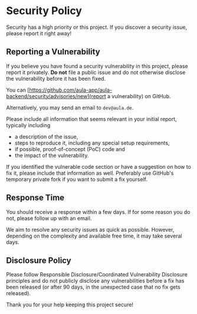 Security Policy
===============

Security has a high priority or this project. If you discover a security issue,
please report it right away!

Reporting a Vulnerability
-------------------------

If you believe you have found a security vulnerability in this project, please
report it privately. **Do not** file a public issue and do not otherwise
disclose the vulnerability before it has been fixed.

You can [https://github.com/aula-app/aula-backend/security/advisories/new](report a vulnerability)
on GitHub.

Alternatively, you may send an email to `dev@aula.de`. <!-- @TODO: nikola - in future, include PGP key -->

Please include all information that seems relevant in your initial report,
typically including
* a description of the issue,
* steps to reproduce it, including any special setup requirements,
* if possible, proof-of-concept (PoC) code and
* the impact of the vulnerability.

If you identified the vulnerable code section or have a suggestion on how to
fix it, please include that information as well. Preferably use GitHub's
temporary private fork if you want to submit a fix yourself.

Response Time
-------------

You should receive a response within a few days. If for some reason you do
not, please follow up with an email.

We aim to resolve any security issues as quick as possible. However, depending
on the complexity and available free time, it may take several days.

Disclosure Policy
-----------------

Please follow Responsible Disclosure/Coordinated Vulnerability Disclosure
principles and do not publicly disclose any vulnerabilities before a fix has
been released (or after 90 days, in the unexpected case that no fix gets
released).

Thank you for your help keeping this project secure!

